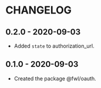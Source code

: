 # CHANGELOG

## 0.2.0 - 2020-09-03

- Added `state` to authorization_url.

## 0.1.0 - 2020-09-03

- Created the package @fwl/oauth.

